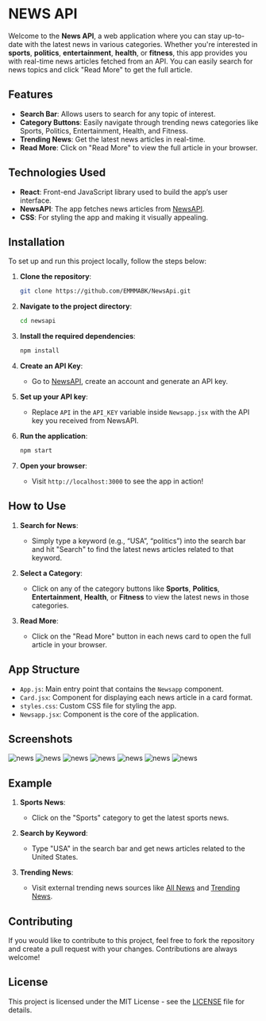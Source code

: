 # NEWS API

Welcome to the **News API**, a web application where you can stay up-to-date with the latest news in various categories. Whether you're interested in **sports**, **politics**, **entertainment**, **health**, or **fitness**, this app provides you with real-time news articles fetched from an API. You can easily search for news topics and click "Read More" to get the full article.

## Features

- **Search Bar**: Allows users to search for any topic of interest.
- **Category Buttons**: Easily navigate through trending news categories like Sports, Politics, Entertainment, Health, and Fitness.
- **Trending News**: Get the latest news articles in real-time.
- **Read More**: Click on "Read More" to view the full article in your browser.
  
## Technologies Used

- **React**: Front-end JavaScript library used to build the app’s user interface.
- **NewsAPI**: The app fetches news articles from [NewsAPI](https://newsapi.org/).
- **CSS**: For styling the app and making it visually appealing.
  
## Installation

To set up and run this project locally, follow the steps below:

1. **Clone the repository**:
   ```bash
   git clone https://github.com/EMMMABK/NewsApi.git
   ```
   
2. **Navigate to the project directory**:
   ```bash
   cd newsapi
   ```
   
3. **Install the required dependencies**:
   ```bash
   npm install
   ```
   
4. **Create an API Key**:
   - Go to [NewsAPI](https://newsapi.org/), create an account and generate an API key.
   
5. **Set up your API key**:
   - Replace `API` in the `API_KEY` variable inside `Newsapp.jsx` with the API key you received from NewsAPI.

6. **Run the application**:
   ```bash
   npm start
   ```

7. **Open your browser**:
   - Visit `http://localhost:3000` to see the app in action!

## How to Use

1. **Search for News**: 
   - Simply type a keyword (e.g., “USA”, “politics”) into the search bar and hit "Search" to find the latest news articles related to that keyword.

2. **Select a Category**:
   - Click on any of the category buttons like **Sports**, **Politics**, **Entertainment**, **Health**, or **Fitness** to view the latest news in those categories.

3. **Read More**:
   - Click on the "Read More" button in each news card to open the full article in your browser.

## App Structure

- `App.js`: Main entry point that contains the `Newsapp` component.
- `Card.jsx`: Component for displaying each news article in a card format.
- `styles.css`: Custom CSS file for styling the app.
- `Newsapp.jsx`: Component is the core of the application.

## Screenshots
![news](./assets/news1.png)
![news](./assets/news2.png)
![news](./assets/news3.png)
![news](./assets/news4.png)
![news](./assets/news5.png)
![news](./assets/news6.png)
![news](./assets/news7.png)

## Example

1. **Sports News**:
   - Click on the "Sports" category to get the latest sports news.
   
2. **Search by Keyword**:
   - Type "USA" in the search bar and get news articles related to the United States.

3. **Trending News**:
   - Visit external trending news sources like [All News](https://www.allbanglanewspaper.xyz/) and [Trending News](https://apnews.com/hub/trending-news).

## Contributing

If you would like to contribute to this project, feel free to fork the repository and create a pull request with your changes. Contributions are always welcome!

## License

This project is licensed under the MIT License - see the [LICENSE](./LICENSE) file for details.
